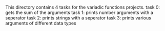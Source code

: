 This directory contains 4 tasks for the variadic functions projects.
task 0: gets the sum of the arguments
task 1: prints number arguments with a seperator
task 2: prints strings with a seperator
task 3: prints various arguments of different data types
